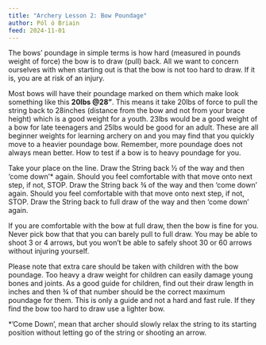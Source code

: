 ```yaml
---
title: "Archery Lesson 2: Bow Poundage"
author: Pól ó Briain
feed: 2024-11-01
---
```


The bows’ poundage in simple terms is how hard (measured in pounds weight of force) the bow is to draw (pull) back.  All we want to concern ourselves with when starting out is that the bow is not too hard to draw.  If it is, you are at risk of an injury.  

Most bows will have their poundage marked on them which make look something like this **20lbs @28”**.  This means it take 20lbs of force to pull the string back to 28inches (distance from the bow and not from your brace height) which is a good weight for a youth.  23lbs would be a good weight of a bow for late teenagers and 25lbs would be good for an adult.  These are all beginner weights for learning archery on and you may find that you quickly move to a heavier poundage bow.  Remember, more poundage does not always mean better.  How to test if a bow is to heavy poundage for you.

Take your place on the line.
Draw the String back ½ of the way and then ‘come down’* again.  Should you feel comfortable with that move onto next step, if not, STOP.
Draw the String back ¾ of the way and then ‘come down’ again.  Should you feel comfortable with that move onto next step, if not, STOP.
Draw the String back to full draw of the way and then ‘come down’ again.

If you are comfortable with the bow at full draw, then the bow is fine for you.  Never pick bow that that you can barely pull to full draw.  You may be able to shoot 3 or 4 arrows, but you won’t be able to safely shoot 30 or 60 arrows without injuring yourself.

Please note that extra care should be taken with children with the bow poundage.  Too heavy a draw weight for children can easily damage young bones and joints.  As a good guide for children, find out their draw length in inches and then ¾ of that number should be the correct maximum poundage for them.  This is only a guide and not a hard and fast rule.  If they find the bow too hard to draw use a lighter bow.

*’Come Down’, mean that archer should slowly relax the string to its starting position without letting go of the string or shooting an arrow.